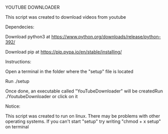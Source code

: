 YOUTUBE DOWNLOADER

This script was created to download videos from youtube

Dependecies:

Download python3 at https://www.python.org/downloads/release/python-392/

Download pip at https://pip.pypa.io/en/stable/installing/

Instructions:

Open a terminal in the folder where the "setup" file is located

Run ./setup

Once done, an executable called "YouTubeDownloader" will be createdRun ./YoutubeDownloader or click on it

Notice:

This script was created to run on linux. There may be problems with other operating systems.
If you can't start "setup" try writing "chmod + x setup" on terminal
